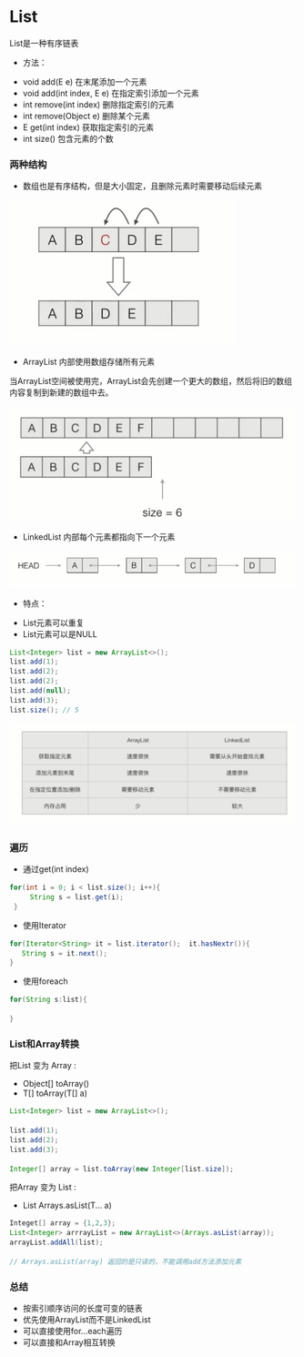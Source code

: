 # List

List<E>是一种有序链表

* 方法：
- void add(E e) 在末尾添加一个元素
- void add(int index, E e) 在指定索引添加一个元素
- int remove(int index) 删除指定索引的元素
- int remove(Object e) 删除某个元素
- E get(int index) 获取指定索引的元素
- int size() 包含元素的个数

### 两种结构
- 数组也是有序结构，但是大小固定，且删除元素时需要移动后续元素

![Image](https://raw.githubusercontent.com/JohnCaiJun/img_storage/master/java/java%E9%9B%86%E5%90%88/Snipaste_2020-05-04_20-54-21.png)


- ArrayList<E> 内部使用数组存储所有元素

当ArrayList空间被使用完，ArrayList会先创建一个更大的数组，然后将旧的数组内容复制到新建的数组中去。

![Image](https://raw.githubusercontent.com/JohnCaiJun/img_storage/master/java/java%E9%9B%86%E5%90%88/Snipaste_2020-05-04_21-04-33.png)


- LinkedList<E> 内部每个元素都指向下一个元素

![Image](https://raw.githubusercontent.com/JohnCaiJun/img_storage/master/java/java%E9%9B%86%E5%90%88/Snipaste_2020-05-04_21-09-39.png)

* 特点：
- List元素可以重复
- List元素可以是NULL

```java
List<Integer> list = new ArrayList<>();
list.add(1);
list.add(2);
list.add(2);
list.add(null);
list.add(3);
list.size(); // 5

```

![Image](https://raw.githubusercontent.com/JohnCaiJun/img_storage/master/java/java%E9%9B%86%E5%90%88/Snipaste_2020-05-04_21-09-52.png)

### 遍历

- 通过get(int index)
```java
for(int i = 0; i < list.size(); i++){
     String s = list.get(i);
 }
```

- 使用Iterator<E>
```java
for(Iterator<String> it = list.iterator();  it.hasNextr()){
   String s = it.next();
}
```

- 使用foreach

```java
for(String s:list){
    
}
```

### List和Array转换

把List<E> 变为 Array :

- Object[] toArray()
- <T> T[] toArray(T[] a)

```java
List<Integer> list = new ArrayList<>();

list.add(1);
list.add(2);
list.add(3);

Integer[] array = list.toArray(new Integer[list.size]); 

```

把Array 变为 List<E> :
- <T> List<T> Arrays.asList(T... a)

```java
Integet[] array = {1,2,3};
List<Integer> arrrayList = new ArrayList<>(Arrays.asList(array));
arrayList.addAll(list);

// Arrays.asList(array) 返回的是只读的，不能调用add方法添加元素
```

### 总结
- 按索引顺序访问的长度可变的链表
- 优先使用ArrayList而不是LinkedList
- 可以直接使用for...each遍历
- 可以直接和Array相互转换


